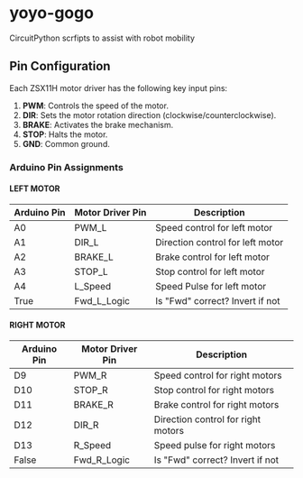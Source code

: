 # yoyo-gogo
CircuitPython scrfipts to assist with robot mobility

## Pin Configuration
Each ZSX11H motor driver has the following key input pins:
1. **PWM**: Controls the speed of the motor.
2. **DIR**: Sets the motor rotation direction (clockwise/counterclockwise).
3. **BRAKE**: Activates the brake mechanism.
4. **STOP**: Halts the motor.
5. **GND**: Common ground.

### Arduino Pin Assignments

#### LEFT MOTOR 
| Arduino Pin | Motor Driver Pin | Description                   |
|-------------|------------------|-------------------------------|
| A0          | PWM_L            | Speed control for left motor |
| A1          | DIR_L            | Direction control for left motor|
| A2          | BRAKE_L          | Brake control for left motor |
| A3          | STOP_L           | Stop control for left motor  |
| A4          | L_Speed          | Speed Pulse for left motor   |
| True        | Fwd_L_Logic      | Is "Fwd" correct? Invert if not |

#### RIGHT MOTOR 
| Arduino Pin | Motor Driver Pin | Description                   |
|-------------|------------------|-------------------------------|
| D9          | PWM_R            | Speed control for right motors|
| D10         | STOP_R           | Stop control for right motors |
| D11         | BRAKE_R          | Brake control for right motors|
| D12         | DIR_R            | Direction control for right motors|
| D13         | R_Speed          | Speed pulse for right motors  |
| False       | Fwd_R_Logic      | Is "Fwd" correct? Invert if not |
